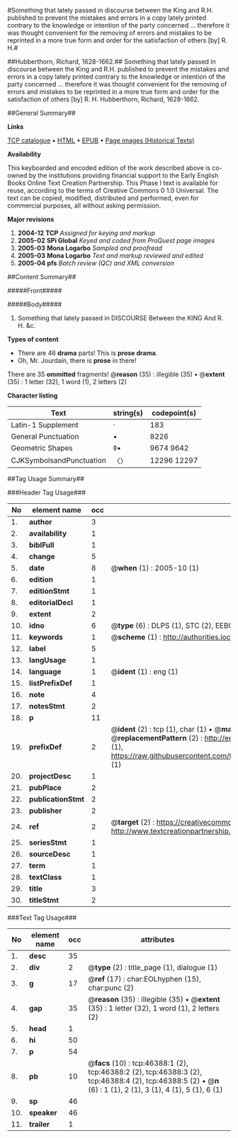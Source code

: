 #Something that lately passed in discourse between the King and R.H. published to prevent the mistakes and errors in a copy lately printed contrary to the knowledge or intention of the party concerned ... therefore it was thought convenient for the removing of errors and mistakes to be reprinted in a more true form and order for the satisfaction of others [by] R. H.#

##Hubberthorn, Richard, 1628-1662.##
Something that lately passed in discourse between the King and R.H. published to prevent the mistakes and errors in a copy lately printed contrary to the knowledge or intention of the party concerned ... therefore it was thought convenient for the removing of errors and mistakes to be reprinted in a more true form and order for the satisfaction of others [by] R. H.
Hubberthorn, Richard, 1628-1662.

##General Summary##

**Links**

[TCP catalogue](http://www.ota.ox.ac.uk/tcp/)  • 
[HTML](http://tei.it.ox.ac.uk/tcp/Texts-HTML/free/A44/A44846.html)  • 
[EPUB](http://tei.it.ox.ac.uk/tcp/Texts-EPUB/free/A44/A44846.epub) • 
[Page images (Historical Texts)](https://data.historicaltexts.jisc.ac.uk/view?pubId=eebo-11146790e&pageId=eebo-11146790e-46388-1)

**Availability**

This keyboarded and encoded edition of the
	       work described above is co-owned by the institutions
	       providing financial support to the Early English Books
	       Online Text Creation Partnership. This Phase I text is
	       available for reuse, according to the terms of Creative
	       Commons 0 1.0 Universal. The text can be copied,
	       modified, distributed and performed, even for
	       commercial purposes, all without asking permission.

**Major revisions**

1. __2004-12__ __TCP__ *Assigned for keying and markup*
1. __2005-02__ __SPi Global__ *Keyed and coded from ProQuest page images*
1. __2005-03__ __Mona Logarbo__ *Sampled and proofread*
1. __2005-03__ __Mona Logarbo__ *Text and markup reviewed and edited*
1. __2005-04__ __pfs__ *Batch review (QC) and XML conversion*

##Content Summary##

#####Front#####

#####Body#####

1. Something that lately passed in DISCOURSE Between the KING And R. H. &c.

**Types of content**

  * There are 46 **drama** parts! This is **prose drama**.
  * Oh, Mr. Jourdain, there is **prose** in there!

There are 35 **ommitted** fragments! 
 @__reason__ (35) : illegible (35)  •  @__extent__ (35) : 1 letter (32), 1 word (1), 2 letters (2)

**Character listing**


|Text|string(s)|codepoint(s)|
|---|---|---|
|Latin-1 Supplement|·|183|
|General Punctuation|•|8226|
|Geometric Shapes|◊▪|9674 9642|
|CJKSymbolsandPunctuation|〈〉|12296 12297|

##Tag Usage Summary##

###Header Tag Usage###

|No|element name|occ|attributes|
|---|---|---|---|
|1.|__author__|3||
|2.|__availability__|1||
|3.|__biblFull__|1||
|4.|__change__|5||
|5.|__date__|8| @__when__ (1) : 2005-10 (1)|
|6.|__edition__|1||
|7.|__editionStmt__|1||
|8.|__editorialDecl__|1||
|9.|__extent__|2||
|10.|__idno__|6| @__type__ (6) : DLPS (1), STC (2), EEBO-CITATION (1), OCLC (1), VID (1)|
|11.|__keywords__|1| @__scheme__ (1) : http://authorities.loc.gov/ (1)|
|12.|__label__|5||
|13.|__langUsage__|1||
|14.|__language__|1| @__ident__ (1) : eng (1)|
|15.|__listPrefixDef__|1||
|16.|__note__|4||
|17.|__notesStmt__|2||
|18.|__p__|11||
|19.|__prefixDef__|2| @__ident__ (2) : tcp (1), char (1)  •  @__matchPattern__ (2) : ([0-9\-]+):([0-9IVX]+) (1), (.+) (1)  •  @__replacementPattern__ (2) : http://eebo.chadwyck.com/downloadtiff?vid=$1&page=$2 (1), https://raw.githubusercontent.com/textcreationpartnership/Texts/master/tcpchars.xml#$1 (1)|
|20.|__projectDesc__|1||
|21.|__pubPlace__|2||
|22.|__publicationStmt__|2||
|23.|__publisher__|2||
|24.|__ref__|2| @__target__ (2) : https://creativecommons.org/publicdomain/zero/1.0/ (1), http://www.textcreationpartnership.org/docs/. (1)|
|25.|__seriesStmt__|1||
|26.|__sourceDesc__|1||
|27.|__term__|1||
|28.|__textClass__|1||
|29.|__title__|3||
|30.|__titleStmt__|2||


###Text Tag Usage###

|No|element name|occ|attributes|
|---|---|---|---|
|1.|__desc__|35||
|2.|__div__|2| @__type__ (2) : title_page (1), dialogue (1)|
|3.|__g__|17| @__ref__ (17) : char:EOLhyphen (15), char:punc (2)|
|4.|__gap__|35| @__reason__ (35) : illegible (35)  •  @__extent__ (35) : 1 letter (32), 1 word (1), 2 letters (2)|
|5.|__head__|1||
|6.|__hi__|50||
|7.|__p__|54||
|8.|__pb__|10| @__facs__ (10) : tcp:46388:1 (2), tcp:46388:2 (2), tcp:46388:3 (2), tcp:46388:4 (2), tcp:46388:5 (2)  •  @__n__ (6) : 1 (1), 2 (1), 3 (1), 4 (1), 5 (1), 6 (1)|
|9.|__sp__|46||
|10.|__speaker__|46||
|11.|__trailer__|1||
